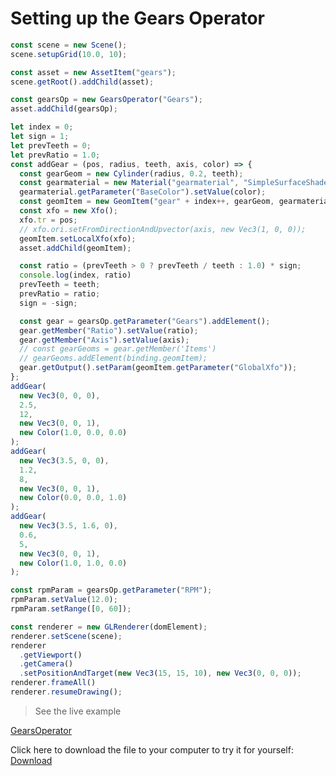 # Setting up the Gears Operator


```javascript
const scene = new Scene();
scene.setupGrid(10.0, 10);

const asset = new AssetItem("gears");
scene.getRoot().addChild(asset);

const gearsOp = new GearsOperator("Gears");
asset.addChild(gearsOp);

let index = 0;
let sign = 1;
let prevTeeth = 0;
let prevRatio = 1.0;
const addGear = (pos, radius, teeth, axis, color) => {
  const gearGeom = new Cylinder(radius, 0.2, teeth);
  const gearmaterial = new Material("gearmaterial", "SimpleSurfaceShader");
  gearmaterial.getParameter("BaseColor").setValue(color);
  const geomItem = new GeomItem("gear" + index++, gearGeom, gearmaterial);
  const xfo = new Xfo();
  xfo.tr = pos;
  // xfo.ori.setFromDirectionAndUpvector(axis, new Vec3(1, 0, 0));
  geomItem.setLocalXfo(xfo);
  asset.addChild(geomItem);

  const ratio = (prevTeeth > 0 ? prevTeeth / teeth : 1.0) * sign;
  console.log(index, ratio)
  prevTeeth = teeth;
  prevRatio = ratio;
  sign = -sign;

  const gear = gearsOp.getParameter("Gears").addElement();
  gear.getMember("Ratio").setValue(ratio);
  gear.getMember("Axis").setValue(axis);
  // const gearGeoms = gear.getMember('Items')
  // gearGeoms.addElement(binding.geomItem);
  gear.getOutput().setParam(geomItem.getParameter("GlobalXfo"));
};
addGear(
  new Vec3(0, 0, 0),
  2.5,
  12,
  new Vec3(0, 0, 1),
  new Color(1.0, 0.0, 0.0)
);
addGear(
  new Vec3(3.5, 0, 0),
  1.2,
  8,
  new Vec3(0, 0, 1),
  new Color(0.0, 0.0, 1.0)
);
addGear(
  new Vec3(3.5, 1.6, 0),
  0.6,
  5,
  new Vec3(0, 0, 1),
  new Color(1.0, 1.0, 0.0)
);

const rpmParam = gearsOp.getParameter("RPM");
rpmParam.setValue(12.0);
rpmParam.setRange([0, 60]);

const renderer = new GLRenderer(domElement);
renderer.setScene(scene);
renderer
  .getViewport()
  .getCamera()
  .setPositionAndTarget(new Vec3(15, 15, 10), new Vec3(0, 0, 0));
renderer.frameAll()
renderer.resumeDrawing();
```



> See the live example

[GearsOperator](./GearsOperator.html ':include :type=iframe width=100% height=800px')

Click here to download the file to your computer to try it for yourself: 
<a id="raw-url" href="./tutorials/GearsOperator.html" download>Download</a>

<!-- 
[zea_engine_DynamicScenes_Gears](https://codesandbox.io/embed/zeaenginedynamicscenesgears-4yhoz?fontsize=14&theme=dark ':include :type=iframe width=100% height=600px allow="accelerometer; ambient-light-sensor; camera; encrypted-media; geolocation; gyroscope; hid; microphone; midi; payment; usb; vr; xr" sandbox="allow-forms allow-modals allow-popups allow-presentation allow-same-origin allow-scripts"') -->


